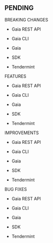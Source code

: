 ## PENDING

BREAKING CHANGES

* Gaia REST API

* Gaia CLI

* Gaia

* SDK

* Tendermint

FEATURES

* Gaia REST API

* Gaia CLI

* Gaia

* SDK

* Tendermint


IMPROVEMENTS

* Gaia REST API

* Gaia CLI

* Gaia

* SDK

* Tendermint


BUG FIXES

* Gaia REST API

* Gaia CLI

* Gaia

* SDK

* Tendermint
